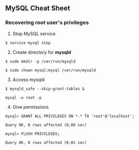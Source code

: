 ## MySQL Cheat Sheet

### Recovering _root_ user's privileges

1. Stop MySQL service 

```
$ service mysql stop
```

2. Create directory for **mysqld**

```
$ sudo mkdir -p /var/run/mysqld

$ sudo chown mysql:mysql /var/run/mysqld
```

3. Access mysqld

```
$ mysqld_safe --skip-grant-tables &

mysql -u root -p
```

4. Give permissions 

```
mysql> GRANT ALL PRIVILEGES ON *.* TO 'root'@'localhost';

Query OK, 0 rows affected (0,00 sec)

mysql> FLUSH PRIVILEGES;

Query OK, 0 rows affected (0,01 sec)
```

